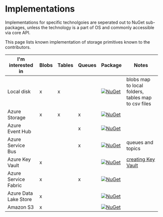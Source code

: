 # Implementations

Implementations for specific technolgoies are seperated out to NuGet sub-packages, unless the technology is a part of OS and commonly accessible via core API.

This page lists known implementation of storage primitives known to the contributors.


|I'm interested in|Blobs|Tables|Queues|Package|Notes|
|-----------------|-----|------|------|-------|-----|
|Local disk|x|x||[![NuGet](https://img.shields.io/nuget/v/Storage.Net.svg)](https://www.nuget.org/packages/Storage.Net/)|blobs map to local folders, tables map to csv files|
|Azure Storage|x|x|x|[![NuGet](https://img.shields.io/nuget/v/Storage.Net.Microsoft.Azure.Storage.svg)](https://www.nuget.org/packages/Storage.Net.Microsoft.Azure.Storage)||
|Azure Event Hub|||x|[![NuGet](https://img.shields.io/nuget/v/Storage.Net.Microsoft.Azure.EventHub.svg)](https://www.nuget.org/packages/Storage.Net.Microsoft.Azure.EventHub)||
|Azure Service Bus|||x|[![NuGet](https://img.shields.io/nuget/v/Storage.Net.Microsoft.Azure.ServiceBus.svg)](https://www.nuget.org/packages/Storage.Net.Microsoft.Azure.ServiceBus/)|queues and topics|
|Azure Key Vault|x|||[![NuGet](https://img.shields.io/nuget/v/Storage.Net.Microsoft.Azure.KeyVault.svg)](https://www.nuget.org/packages/Storage.Net.Microsoft.Azure.KeyVault)|[creating Key Vault](http://isolineltd.com/blog/2017/08/01/Creating-Azure-Key-Vault-for-programmatic-access)|
|Azure Service Fabric|x||x|[![NuGet](https://img.shields.io/nuget/v/Storage.Net.Microsoft.ServiceFabric.svg)](https://www.nuget.org/packages/Storage.Net.Microsoft.ServiceFabric)||
|Azure Data Lake Store|x|||[![NuGet](https://img.shields.io/nuget/v/Storage.Net.Microsoft.Azure.DataLake.Store.svg)](https://www.nuget.org/packages/Storage.Net.Microsoft.Azure.DataLake.Store/)||
|Amazon S3|x|||[![NuGet](https://img.shields.io/nuget/v/Storage.Net.Amazon.Aws.svg)](https://www.nuget.org/packages/Storage.Net.Amazon.Aws)||